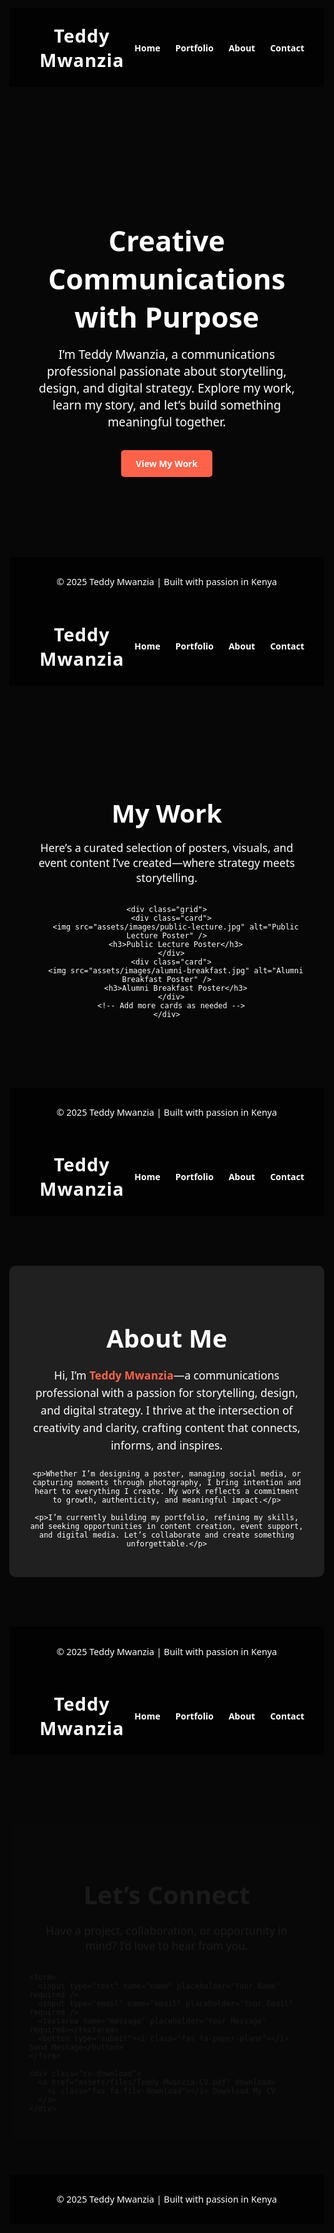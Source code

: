 <!DOCTYPE html>
<html lang="en">
<head>
  <meta charset="UTF-8" />
  <meta name="viewport" content="width=device-width, initial-scale=1.0" />
  <title>Teddy Mwanzia | Home</title>
  <style>
    body {
      margin: 0;
      font-family: 'Segoe UI', sans-serif;
      background-image: url('assets/images/background.jpeg');
      background-size: cover;
      background-position: center;
      background-repeat: no-repeat;
      color: #fff;
    }

    .overlay {
      position: fixed;
      top: 0;
      left: 0;
      width: 100%;
      height: 100%;
      background-color: rgba(0,0,0,0.6);
      z-index: -1;
    }

    header {
      padding: 1.5rem 2rem;
      background-color: rgba(0,0,0,0.7);
      display: flex;
      justify-content: space-between;
      align-items: center;
    }

    header h1 {
      font-size: 1.8rem;
      margin: 0;
      letter-spacing: 1px;
    }

    nav ul {
      list-style: none;
      display: flex;
      gap: 1.5rem;
      margin: 0;
      padding: 0;
    }

    nav ul li a {
      color: #fff;
      text-decoration: none;
      font-weight: 600;
      transition: color 0.3s ease;
    }

    nav ul li a:hover {
      color: #fe6349;
    }

    .hero {
      text-align: center;
      padding: 6rem 2rem;
    }

    .hero h2 {
      font-size: 2.8rem;
      margin-bottom: 1rem;
    }

    .hero p {
      font-size: 1.2rem;
      max-width: 700px;
      margin: 0 auto 2rem;
    }

    .cta-button {
      display: inline-block;
      padding: 0.75rem 1.5rem;
      background-color: #fe6349;
      color: #fff;
      text-decoration: none;
      border-radius: 5px;
      font-weight: bold;
      transition: background-color 0.3s ease;
    }

    .cta-button:hover {
      background-color: #ff8267;
    }

    footer {
      text-align: center;
      padding: 1rem;
      background-color: rgba(0,0,0,0.7);
      font-size: 0.9rem;
    }
  </style>
</head>
<body>
  <div class="overlay"></div>

  <header>
    <h1>Teddy Mwanzia</h1>
    <nav>
      <ul>
        <li><a href="index.html">Home</a></li>
        <li><a href="portfolio.html">Portfolio</a></li>
        <li><a href="about.html">About</a></li>
        <li><a href="contact.html">Contact</a></li>
      </ul>
    </nav>
  </header>

  <main class="hero">
    <h2>Creative Communications with Purpose</h2>
    <p>I’m Teddy Mwanzia, a communications professional passionate about storytelling, design, and digital strategy. Explore my work, learn my story, and let’s build something meaningful together.</p>
    <a href="portfolio.html" class="cta-button">View My Work</a>
  </main>

  <footer>
    <p>© 2025 Teddy Mwanzia | Built with passion in Kenya</p>
  </footer>
</body>
</html>
<!DOCTYPE html>
<html lang="en">
<head>
  <meta charset="UTF-8" />
  <meta name="viewport" content="width=device-width, initial-scale=1.0" />
  <title>Portfolio | Teddy Mwanzia</title>
  <style>
    body {
      margin: 0;
      font-family: 'Segoe UI', sans-serif;
      background-image: url('assets/images/background.jpeg');
      background-size: cover;
      background-position: center;
      background-repeat: no-repeat;
      color: #fff;
    }

    .overlay {
      position: fixed;
      top: 0;
      left: 0;
      width: 100%;
      height: 100%;
      background-color: rgba(0,0,0,0.6);
      z-index: -1;
    }

    header {
      padding: 1.5rem 2rem;
      background-color: rgba(0,0,0,0.7);
      display: flex;
      justify-content: space-between;
      align-items: center;
    }

    header h1 {
      font-size: 1.8rem;
      margin: 0;
      letter-spacing: 1px;
    }

    nav ul {
      list-style: none;
      display: flex;
      gap: 1.5rem;
      margin: 0;
      padding: 0;
    }

    nav ul li a {
      color: #fff;
      text-decoration: none;
      font-weight: 600;
      transition: color 0.3s ease;
    }

    nav ul li a:hover {
      color: #fe6349;
    }

    .portfolio-section {
      text-align: center;
      padding: 4rem 2rem;
    }

    .portfolio-section h2 {
      font-size: 2.5rem;
      margin-bottom: 1rem;
    }

    .portfolio-section p {
      font-size: 1.1rem;
      max-width: 700px;
      margin: 0 auto 2rem;
    }

    .grid {
      display: grid;
      grid-template-columns: repeat(auto-fit, minmax(250px, 1fr));
      gap: 2rem;
      padding: 2rem;
    }

    .card {
      background-color: rgba(255,255,255,0.1);
      border-radius: 10px;
      padding: 1rem;
      backdrop-filter: blur(5px);
      transition: transform 0.3s ease;
    }

    .card:hover {
      transform: scale(1.05);
    }

    .card img {
      width: 100%;
      border-radius: 8px;
    }

    .card h3 {
      margin-top: 0.5rem;
      font-size: 1.2rem;
    }

    footer {
      text-align: center;
      padding: 1rem;
      background-color: rgba(0,0,0,0.7);
      font-size: 0.9rem;
    }
  </style>
</head>
<body>
  <div class="overlay"></div>

  <header>
    <h1>Teddy Mwanzia</h1>
    <nav>
      <ul>
        <li><a href="index.html">Home</a></li>
        <li><a href="portfolio.html">Portfolio</a></li>
        <li><a href="about.html">About</a></li>
        <li><a href="contact.html">Contact</a></li>
      </ul>
    </nav>
  </header>

  <section class="portfolio-section">
    <h2>My Work</h2>
    <p>Here’s a curated selection of posters, visuals, and event content I’ve created—where strategy meets storytelling.</p>

    <div class="grid">
      <div class="card">
        <img src="assets/images/public-lecture.jpg" alt="Public Lecture Poster" />
        <h3>Public Lecture Poster</h3>
      </div>
      <div class="card">
        <img src="assets/images/alumni-breakfast.jpg" alt="Alumni Breakfast Poster" />
        <h3>Alumni Breakfast Poster</h3>
      </div>
      <!-- Add more cards as needed -->
    </div>
  </section>

  <footer>
    <p>© 2025 Teddy Mwanzia | Built with passion in Kenya</p>
  </footer>
</body>
</html>
<!DOCTYPE html>
<html lang="en">
<head>
  <meta charset="UTF-8" />
  <meta name="viewport" content="width=device-width, initial-scale=1.0" />
  <title>About | Teddy Mwanzia</title>
  <style>
    body {
      margin: 0;
      font-family: 'Segoe UI', sans-serif;
      background-image: url('assets/images/background.jpeg');
      background-size: cover;
      background-position: center;
      background-repeat: no-repeat;
      color: #fff;
    }

    .overlay {
      position: fixed;
      top: 0;
      left: 0;
      width: 100%;
      height: 100%;
      background-color: rgba(0,0,0,0.6);
      z-index: -1;
    }

    header {
      padding: 1.5rem 2rem;
      background-color: rgba(0,0,0,0.7);
      display: flex;
      justify-content: space-between;
      align-items: center;
    }

    header h1 {
      font-size: 1.8rem;
      margin: 0;
      letter-spacing: 1px;
    }

    nav ul {
      list-style: none;
      display: flex;
      gap: 1.5rem;
      margin: 0;
      padding: 0;
    }

    nav ul li a {
      color: #fff;
      text-decoration: none;
      font-weight: 600;
      transition: color 0.3s ease;
    }

    nav ul li a:hover {
      color: #fe6349;
    }

    .about-section {
      max-width: 800px;
      margin: 5rem auto;
      padding: 2rem;
      background-color: rgba(255,255,255,0.1);
      border-radius: 10px;
      backdrop-filter: blur(5px);
      text-align: center;
    }

    .about-section h2 {
      font-size: 2.5rem;
      margin-bottom: 1rem;
    }

    .about-section p {
      font-size: 1.1rem;
      line-height: 1.6;
      margin-bottom: 1.5rem;
    }

    .highlight {
      color: #fe6349;
      font-weight: bold;
    }

    footer {
      text-align: center;
      padding: 1rem;
      background-color: rgba(0,0,0,0.7);
      font-size: 0.9rem;
    }
  </style>
</head>
<body>
  <div class="overlay"></div>

  <header>
    <h1>Teddy Mwanzia</h1>
    <nav>
      <ul>
        <li><a href="index.html">Home</a></li>
        <li><a href="portfolio.html">Portfolio</a></li>
        <li><a href="about.html">About</a></li>
        <li><a href="contact.html">Contact</a></li>
      </ul>
    </nav>
  </header>

  <section class="about-section">
    <h2>About Me</h2>
    <p>Hi, I’m <span class="highlight">Teddy Mwanzia</span>—a communications professional with a passion for storytelling, design, and digital strategy. I thrive at the intersection of creativity and clarity, crafting content that connects, informs, and inspires.</p>

    <p>Whether I’m designing a poster, managing social media, or capturing moments through photography, I bring intention and heart to everything I create. My work reflects a commitment to growth, authenticity, and meaningful impact.</p>

    <p>I’m currently building my portfolio, refining my skills, and seeking opportunities in content creation, event support, and digital media. Let’s collaborate and create something unforgettable.</p>
  </section>

  <footer>
    <p>© 2025 Teddy Mwanzia | Built with passion in Kenya</p>
  </footer>
</body>
</html>
<!DOCTYPE html>
<html lang="en">
<head>
  <meta charset="UTF-8" />
  <meta name="viewport" content="width=device-width, initial-scale=1.0" />
  <title>Contact | Teddy Mwanzia</title>
  <link rel="stylesheet" href="https://cdnjs.cloudflare.com/ajax/libs/font-awesome/6.5.0/css/all.min.css" />
  <style>
    body {
      margin: 0;
      font-family: 'Segoe UI', sans-serif;
      background-image: url('assets/images/background.jpeg');
      background-size: cover;
      background-position: center;
      background-repeat: no-repeat;
      color: #fff;
      animation: fadeIn 1s ease-in;
    }

    @keyframes fadeIn {
      from { opacity: 0; }
      to { opacity: 1; }
    }

    .overlay {
      position: fixed;
      top: 0;
      left: 0;
      width: 100%;
      height: 100%;
      background-color: rgba(0,0,0,0.6);
      z-index: -1;
    }

    header {
      padding: 1.5rem 2rem;
      background-color: rgba(0,0,0,0.7);
      display: flex;
      justify-content: space-between;
      align-items: center;
    }

    header h1 {
      font-size: 1.8rem;
      margin: 0;
      letter-spacing: 1px;
    }

    nav ul {
      list-style: none;
      display: flex;
      gap: 1.5rem;
      margin: 0;
      padding: 0;
    }

    nav ul li a {
      color: #fff;
      text-decoration: none;
      font-weight: 600;
      transition: color 0.3s ease;
    }

    nav ul li a:hover {
      color: #fe6349;
    }

    .contact-section {
      max-width: 600px;
      margin: 5rem auto;
      padding: 2rem;
      background-color: rgba(255,255,255,0.1);
      border-radius: 10px;
      backdrop-filter: blur(5px);
      animation: slideUp 1s ease-out;
    }

    @keyframes slideUp {
      from { transform: translateY(30px); opacity: 0; }
      to { transform: translateY(0); opacity: 1; }
    }

    .contact-section h2 {
      text-align: center;
      font-size: 2.5rem;
      margin-bottom: 1rem;
    }

    .contact-section p {
      text-align: center;
      font-size: 1.1rem;
      margin-bottom: 2rem;
    }

    form {
      display: flex;
      flex-direction: column;
      gap: 1rem;
    }

    input, textarea {
      padding: 0.75rem;
      border: none;
      border-radius: 5px;
      font-size: 1rem;
      transition: box-shadow 0.3s ease;
    }

    input:focus, textarea:focus {
      box-shadow: 0 0 5px #fe6349;
      outline: none;
    }

    textarea {
      resize: vertical;
      min-height: 120px;
    }

    button {
      padding: 0.75rem;
      background-color: #fe6349;
      color: #fff;
      border: none;
      border-radius: 5px;
      font-weight: bold;
      cursor: pointer;
      transition: background-color 0.3s ease, transform 0.2s ease;
    }

    button:hover {
      background-color: #ff8267;
      transform: scale(1.05);
    }

    .cv-download {
      text-align: center;
      margin-top: 2rem;
    }

    .cv-download a {
      display: inline-block;
      padding: 0.75rem 1.5rem;
      background-color: #2d9cdb;
      color: #fff;
      text-decoration: none;
      border-radius: 5px;
      font-weight: bold;
      transition: background-color 0.3s ease;
    }

    .cv-download a:hover {
      background-color: #56c1f1;
    }

    .cv-download i {
      margin-right: 0.5rem;
    }

    footer {
      text-align: center;
      padding: 1rem;
      background-color: rgba(0,0,0,0.7);
      font-size: 0.9rem;
      margin-top: 2rem;
    }
  </style>
</head>
<body>
  <div class="overlay"></div>

  <header>
    <h1>Teddy Mwanzia</h1>
    <nav>
      <ul>
        <li><a href="index.html">Home</a></li>
        <li><a href="portfolio.html">Portfolio</a></li>
        <li><a href="about.html">About</a></li>
        <li><a href="contact.html">Contact</a></li>
      </ul>
    </nav>
  </header>

  <section class="contact-section">
    <h2><i class="fas fa-envelope"></i> Let’s Connect</h2>
    <p>Have a project, collaboration, or opportunity in mind? I’d love to hear from you.</p>

    <form>
      <input type="text" name="name" placeholder="Your Name" required />
      <input type="email" name="email" placeholder="Your Email" required />
      <textarea name="message" placeholder="Your Message" required></textarea>
      <button type="submit"><i class="fas fa-paper-plane"></i> Send Message</button>
    </form>

    <div class="cv-download">
      <a href="assets/files/Teddy-Mwanzia-CV.pdf" download>
        <i class="fas fa-file-download"></i> Download My CV
      </a>
    </div>
  </section>

  <footer>
    <p>© 2025 Teddy Mwanzia | Built with passion in Kenya</p>
  </footer>
</body>
</html>

